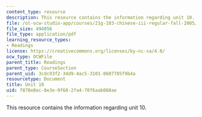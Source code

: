 ```yaml
---
content_type: resource
description: This resource contains the information regarding unit 10.
file: /ol-ocw-studio-app/courses/21g-103-chinese-iii-regular-fall-2005/f878e8ec8e3e9f602fa470f6aab068ae_MIT21G_103F05_10_2.pdf
file_size: 494056
file_type: application/pdf
learning_resource_types:
- Readings
license: https://creativecommons.org/licenses/by-nc-sa/4.0/
ocw_type: OCWFile
parent_title: Readings
parent_type: CourseSection
parent_uid: 3cdc93f2-34d9-4ac5-3101-8607705f9b4a
resourcetype: Document
title: Unit 10
uid: f878e8ec-8e3e-9f60-2fa4-70f6aab068ae
---
```

This resource contains the information regarding unit 10.